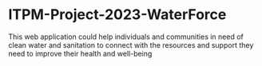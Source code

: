 # ITPM-Project-2023-WaterForce
This web application could help individuals and communities in need of clean water and sanitation to connect with the resources and support they need to improve their health and well-being